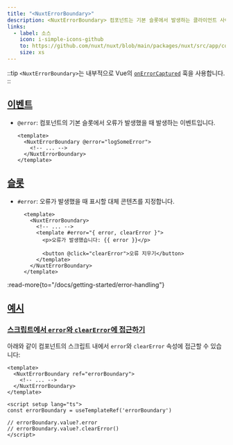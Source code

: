 ```yaml
---
title: "<NuxtErrorBoundary>"
description: <NuxtErrorBoundary> 컴포넌트는 기본 슬롯에서 발생하는 클라이언트 사이드 오류를 처리합니다.
links:
  - label: 소스
    icon: i-simple-icons-github
    to: https://github.com/nuxt/nuxt/blob/main/packages/nuxt/src/app/components/nuxt-error-boundary.vue
    size: xs
---
```


::tip
`<NuxtErrorBoundary>`는 내부적으로 Vue의 [`onErrorCaptured`](https://vuejs.org/api/composition-api-lifecycle.html#onerrorcaptured) 훅을 사용합니다.
::

## [이벤트](#events)

- `@error`: 컴포넌트의 기본 슬롯에서 오류가 발생했을 때 발생하는 이벤트입니다.

  ```vue
  <template>
    <NuxtErrorBoundary @error="logSomeError">
      <!-- ... -->
    </NuxtErrorBoundary>
  </template>
  ```

## [슬롯](#slots)

- `#error`: 오류가 발생했을 때 표시할 대체 콘텐츠를 지정합니다.

  ```vue
    <template>
      <NuxtErrorBoundary>
        <!-- ... -->
        <template #error="{ error, clearError }">
          <p>오류가 발생했습니다: {{ error }}</p>

          <button @click="clearError">오류 지우기</button>
        </template>
      </NuxtErrorBoundary>
    </template>
  ```

:read-more{to="/docs/getting-started/error-handling"}

## [예시](#examples)

### [스크립트에서 `error`와 `clearError`에 접근하기](#accessing-error-and-clearerror-in-script)

아래와 같이 컴포넌트의 스크립트 내에서 `error`와 `clearError` 속성에 접근할 수 있습니다:

```vue
<template>
  <NuxtErrorBoundary ref="errorBoundary">
    <!-- ... -->
  </NuxtErrorBoundary>
</template>

<script setup lang="ts">
const errorBoundary = useTemplateRef('errorBoundary')

// errorBoundary.value?.error
// errorBoundary.value?.clearError()
</script>
```
